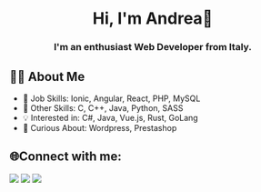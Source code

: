 <h1 align="center">Hi, I'm Andrea👋</h1>
<h3 align="center">I'm an enthusiast Web Developer from Italy.</h3>

## 🙋‍♂️ About Me

 - 🌳 Job Skills: Ionic, Angular, React, PHP, MySQL
 - 🌱 Other Skills: C, C++, Java, Python, SASS
 - 💡 Interested in: C#, Java, Vue.js, Rust, GoLang
 - 🔭 Curious About: Wordpress, Prestashop

## 🌐Connect with me:
<a href = "https://www.linkedin.com/in/andrea-grieco-2001/"><img src="https://img.icons8.com/fluent/48/000000/linkedin.png"/></a>
<a href = "mailto:andreagrieco01@gmail.com"><img src="https://img.icons8.com/color/48/000000/gmail-new.png"/></a>
<a href = "https://andreagrieco.dev/"><img src="https://img.icons8.com/color/48/000000/domain--v1.png"/></a>
